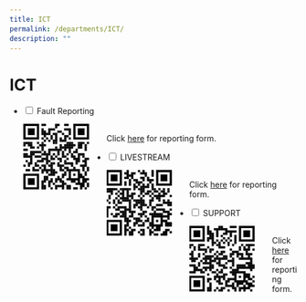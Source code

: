 ```yaml
---
title: ICT
permalink: /departments/ICT/
description: ""
---
```

<h1>ICT</h1>
<ul class="jekyllcodex_accordion">
	<li>
		<input type="checkbox" id="accordion1">
		<label for="accordion1">Fault Reporting</label>
		<div>
			<div style="float: left">
			<img src="/images/Fault-ReportingQR.jpeg" style="width:80%">
			</div>
			<p><br>Click <a href=" https://forms.gle/oAR4PVwzLxUbWR7QA">here</a> for reporting form.</p>
			</li>
		<li>
			<input type="checkbox" id="accordion2">
			<label for="accordion2">LIVESTREAM</label>
			<div>
				<div style ="float:left">
				<img src="/images/LivestreamQR.jpeg" style="width:80%">
				</div>
				<p><br>Click <a href=" https://forms.gle/3NUxL5Yv4UsbXTeG7">here</a> for reporting form.</p>
				</li>
			<li>
				<input type="checkbox" id="accordion3">
			<label for="accordion3">SUPPORT</label>
			<div>
				<div style ="float:left">
				<img src="/images/Support-RequestQR.jpeg" style="width:80%">
				</div>
				<p><br>Click <a href=" https://forms.gle/gJxVgh5i7NMVcfZH8">here</a> for reporting form.</p>
				</li>
			
				
				
			
			
			
		